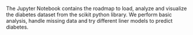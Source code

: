 The Jupyter Notebook contains the roadmap to load, analyze and visualize the diabetes dataset from the scikit python library. 
We perform basic analysis, handle missing data and try different liner models to predict diabetes.
